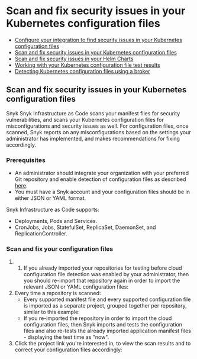 # Scan and fix security issues in your Kubernetes configuration files

* [ Configure your integration to find security issues in your Kubernetes configuration files](https://github.com/snyk/user-docs/tree/58f91d848e16ddf2ffcca3711d6b8852412be402/hc/en-us/articles/360006402818-Configure-your-integration-to-find-security-issues-in-your-Kubernetes-configuration-files/README.md)
* [ Scan and fix security issues in your Kubernetes configuration files](https://github.com/snyk/user-docs/tree/58f91d848e16ddf2ffcca3711d6b8852412be402/hc/en-us/articles/360006368877-Scan-and-fix-security-issues-in-your-Kubernetes-configuration-files/README.md)
* [ Scan and fix security issues in your Helm Charts](https://github.com/snyk/user-docs/tree/58f91d848e16ddf2ffcca3711d6b8852412be402/hc/en-us/articles/360007673117-Scan-and-fix-security-issues-in-your-Helm-Charts/README.md)
* [ Working with your Kubernetes configuration file test results](https://github.com/snyk/user-docs/tree/58f91d848e16ddf2ffcca3711d6b8852412be402/hc/en-us/articles/360006369437-Working-with-your-Kubernetes-configuration-file-test-results/README.md)
* [ Detecting Kubernetes configuration files using a broker](https://github.com/snyk/user-docs/tree/58f91d848e16ddf2ffcca3711d6b8852412be402/hc/en-us/articles/360010797537-Detecting-Kubernetes-configuration-files-using-a-broker/README.md)

## Scan and fix security issues in your Kubernetes configuration files

Snyk Snyk Infrastructure as Code scans your manifest files for security vulnerabilities, and scans your Kubernetes configuration files for misconfigurations and security issues as well. For configuration files, once scanned, Snyk reports on any misconfigurations based on the settings your administrator has implemented, and makes recommendations for fixing accordingly.

### Prerequisites

* An administrator should integrate your organization with your preferred Git repository and enable detection of configuration files as described [here](https://github.com/snyk/user-docs/tree/58f91d848e16ddf2ffcca3711d6b8852412be402/hc/articles/360006402818/README.md#UUID-c1919782-6bfa-b84b-a638-3913cee39fc5).
* You must have a Snyk account and your configuration files should be in either JSON or YAML format.

Snyk Infrastructure as Code supports:

* Deployments, Pods and Services.
* CronJobs, Jobs, StatefulSet, ReplicaSet, DaemonSet, and ReplicationController.

### Scan and fix your configuration files

1. 1. If you already imported your repositories for testing before cloud configuration file detection was enabled by your administrator, then you should re-import that repository again in order to import the relevant JSON or YAML configuration files:
2. Every time a repository is scanned:
   * Every supported manifest file and every supported configuration file is imported as a separate project, grouped together per repository, similar to this example:
   * If you re-imported the repository in order to import the cloud configuration files, then Snyk imports and tests the configuration files and also re-tests the already imported application manifest files - displaying the test time as "now".
3. Click the project link you're interested in, to view the scan results and to correct your configuration files accordingly:

